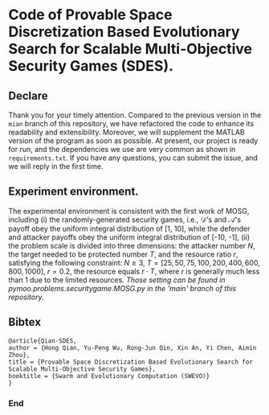 # Code of Provable Space Discretization Based Evolutionary Search for Scalable Multi-Objective Security Games (SDES).

## Declare
Thank you for your timely attention. Compared to the previous version in the `mian` branch of this repository, we have refactored the code to enhance its readability and extensibility. Moreover, we will supplement the MATLAB version of the program as soon as possible. At present, our project is ready for run, and the dependencies we use are very common as shown in `requirements.txt`. If you have any questions, you can submit the issue, and we will reply in the first time. 

## Experiment environment.
The experimental environment is consistent with the first work of MOSG, including (i) the randomly-generated security games, i.e., $\mathcal{D}$'s and $\mathcal{A}$'s payoff obey the uniform integral distribution of [1, 10], while the defender and attacker payoffs obey the uniform integral distribution of [-10, -1], (ii) the problem scale is divided into three dimensions: the attacker number $N$, the target needed to be protected number $T$, and the resource ratio $r$, satisfying the following constraint: $N\geq3$, $T=[25, 50, 75, 100, 200, 400, 600, 800, 1000]$, $r=0.2$, the resource equals $r\cdot T$, 
where $r$ is generally much less than 1 due to the limited resources.
*Those setting can be found in pymoo.problems.securitygame.MOSG.py in the 'main' branch of this repository.*


## Bibtex
```
@article{Qian-SDES,
author = {Hong Qian, Yu-Peng Wu, Rong-Jun Qin, Xin An, Yi Chen, Aimin Zhou},
title = {Provable Space Discretization Based Evolutionary Search for Scalable Multi-Objective Security Games},
booktitle = {Swarm and Evolutionary Computation (SWEVO)}
}
```

### End
